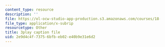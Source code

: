 ```yaml
---
content_type: resource
description: ''
file: https://ol-ocw-studio-app-production.s3.amazonaws.com/courses/18-03sc-differential-equations-fall-2011/2e9d4c4f73756bfbeb02e40b9e31e6d2_Wz1d0rHn_fU.srt
file_type: application/x-subrip
resourcetype: Other
title: 3play caption file
uid: 2e9d4c4f-7375-6bfb-eb02-e40b9e31e6d2
---
```

